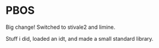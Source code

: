 # PBOS

Big change! Switched to stivale2 and limine.

Stuff i did, loaded an idt, and made a small standard library.